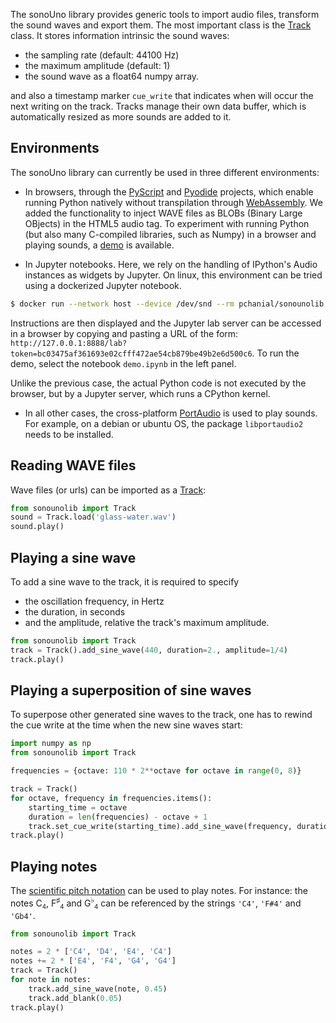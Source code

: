 The sonoUno library provides generic tools to import audio files, transform the sound waves and export them.
The most important class is the [Track](sonounolib.tracks.Track) class. It stores information intrinsic the sound waves:

- the sampling rate (default: 44100 Hz)
- the maximum amplitude (default: 1)
- the sound wave as a float64 numpy array.

and also a timestamp marker `cue_write` that indicates when will occur the next writing on the track. Tracks manage their own data buffer, which is automatically resized as more sounds are added to it.

## Environments

The sonoUno library can currently be used in three different environments:

- In browsers, through the [PyScript](https://pyscript.net) and [Pyodide](https://pyodide.org) projects, which enable running Python natively without transpilation through [WebAssembly](https://webassembly.org). We added the
functionality to inject WAVE files as BLOBs (Binary Large OBjects) in the HTML5 audio tag. To experiment with running
Python (but also many C-compiled libraries, such as Numpy) in a browser and playing sounds, a [demo](demo_pyscript.html) is available.

- In Jupyter notebooks. Here, we rely on the handling of IPython's Audio instances as widgets by Jupyter.
On linux, this environment can be tried using a dockerized Jupyter notebook.

```bash
$ docker run --network host --device /dev/snd --rm pchanial/sonounolib:0.4.0
```
Instructions are then displayed and the Jupyter lab server can be accessed in a browser by copying and pasting a URL of the form: `http://127.0.0.1:8888/lab?token=bc03475af361693e02cfff472ae54cb879be49b2e6d500c6`. To run the demo, select the notebook `demo.ipynb` in the left panel.

Unlike the previous case, the actual Python code is not executed by the browser, but by a Jupyter server, which runs a CPython kernel.

- In all other cases, the cross-platform [PortAudio](http://www.portaudio.com) is used to play sounds. For example, on a debian or ubuntu OS, the package `libportaudio2` needs to be installed.


## Reading WAVE files
Wave files (or urls) can be imported as a [Track](sonounolib.tracks.Track):

```python
from sonounolib import Track
sound = Track.load('glass-water.wav')
sound.play()
```

## Playing a sine wave

To add a sine wave to the track, it is required to specify

- the oscillation frequency, in Hertz
- the duration, in seconds
- and the amplitude, relative the track's maximum amplitude.

```python
from sonounolib import Track
track = Track().add_sine_wave(440, duration=2., amplitude=1/4)
track.play()
```

## Playing a superposition of sine waves

To superpose other generated sine waves to the track, one has to rewind the cue write at the time when the new sine waves start:
```python
import numpy as np
from sonounolib import Track

frequencies = {octave: 110 * 2**octave for octave in range(0, 8)}

track = Track()
for octave, frequency in frequencies.items():
    starting_time = octave
    duration = len(frequencies) - octave + 1
    track.set_cue_write(starting_time).add_sine_wave(frequency, duration, amplitude=1/8)
track.play()
```

## Playing notes

The [scientific pitch notation](https://en.wikipedia.org/wiki/Scientific_pitch_notation) can be used to play notes. For instance: the notes C<sub><small>4</small></sub>, F<sup>♯</sup><sub><small>4</small></sub> and G<sup>♭</sup><sub><small>4</small></sub> can be referenced by the strings `'C4'`, `'F#4'` and `'Gb4'`.

```python
from sonounolib import Track

notes = 2 * ['C4', 'D4', 'E4', 'C4']
notes += 2 * ['E4', 'F4', 'G4', 'G4']
track = Track()
for note in notes:
    track.add_sine_wave(note, 0.45)
    track.add_blank(0.05)
track.play()
```
